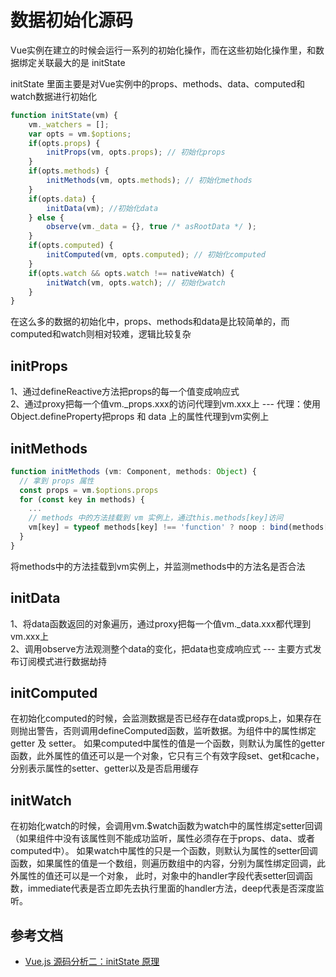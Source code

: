 # 数据初始化源码

Vue实例在建立的时候会运行一系列的初始化操作，而在这些初始化操作里，和数据绑定关联最大的是 initState

initState 里面主要是对Vue实例中的props、methods、data、computed和watch数据进行初始化

```js
function initState(vm) {
    vm._watchers = [];
    var opts = vm.$options;
    if(opts.props) {
        initProps(vm, opts.props); // 初始化props
    }
    if(opts.methods) {
        initMethods(vm, opts.methods); // 初始化methods
    }
    if(opts.data) {
        initData(vm); //初始化data
    } else {
        observe(vm._data = {}, true /* asRootData */ );
    }
    if(opts.computed) {
        initComputed(vm, opts.computed); // 初始化computed
    }
    if(opts.watch && opts.watch !== nativeWatch) {
        initWatch(vm, opts.watch); // 初始化watch
    }
}
```

在这么多的数据的初始化中，props、methods和data是比较简单的，而computed和watch则相对较难，逻辑比较复杂

## initProps

1、通过defineReactive方法把props的每一个值变成响应式<br>
2、通过proxy把每一个值vm._props.xxx的访问代理到vm.xxx上 --- 代理：使用Object.defineProperty把props 和 data 上的属性代理到vm实例上

## initMethods

```js
function initMethods (vm: Component, methods: Object) {
  // 拿到 props 属性
  const props = vm.$options.props
  for (const key in methods) {
    ...
    // methods 中的方法挂载到 vm 实例上，通过this.methods[key]访问
    vm[key] = typeof methods[key] !== 'function' ? noop : bind(methods[key], vm)
  }
}
```

将methods中的方法挂载到vm实例上，并监测methods中的方法名是否合法

## initData

1、将data函数返回的对象遍历，通过proxy把每一个值vm._data.xxx都代理到vm.xxx上<br>
2、调用observe方法观测整个data的变化，把data也变成响应式 ---  主要方式发布订阅模式进行数据劫持

## initComputed

在初始化computed的时候，会监测数据是否已经存在data或props上，如果存在则抛出警告，否则调用defineComputed函数，监听数据。为组件中的属性绑定getter 及 setter。
如果computed中属性的值是一个函数，则默认为属性的getter函数，此外属性的值还可以是一个对象，它只有三个有效字段set、get和cache，分别表示属性的setter、getter以及是否启用缓存

## initWatch

在初始化watch的时候，会调用vm.$watch函数为watch中的属性绑定setter回调（如果组件中没有该属性则不能成功监听，属性必须存在于props、data、或者computed中）。
如果watch中属性的只是一个函数，则默认为属性的setter回调函数，如果属性的值是一个数组，则遍历数组中的内容，分别为属性绑定回调，此外属性的值还可以是一个对象，
此时，对象中的handler字段代表setter回调函数，immediate代表是否立即先去执行里面的handler方法，deep代表是否深度监听。


## 参考文档

* [Vue.js 源码分析二：initState 原理](https://juejin.cn/post/6844904023393304583)

